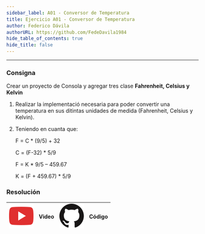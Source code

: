 ```yaml
---
sidebar_label: A01 - Conversor de Temperatura
title: Ejercicio A01 - Conversor de Temperatura
author: Federico Dávila
authorURL: https://github.com/FedeDavila1984
hide_table_of_contents: true
hide_title: false
---
```

---
### Consigna
Crear un proyecto de Consola y agregar tres clase **Fahrenheit, Celsius y Kelvin**

1. Realizar la implementació necesaria para poder convertir una temperatura en sus ditintas unidades de medida (Fahrenheit, Celsius y Kelvin).
2. Teniendo en cuanta que:

    F = C * (9/5) + 32

    C = (F-32) * 5/9

    F = K * 9/5 – 459.67

    K = (F + 459.67) * 5/9


### Resolución
| ![img](/base/youtube.svg) | Video | ![img](/base/github.svg) | Código |
| :-------------------------------------: | :---: | :------------------------------------: | :----: |
